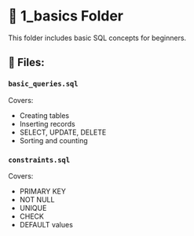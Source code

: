 # 📘 1_basics Folder
This folder includes basic SQL concepts for beginners.

## 🔹 Files:
### `basic_queries.sql`
Covers:
- Creating tables
- Inserting records
- SELECT, UPDATE, DELETE
- Sorting and counting

### `constraints.sql`
Covers:
- PRIMARY KEY
- NOT NULL
- UNIQUE
- CHECK
- DEFAULT values
